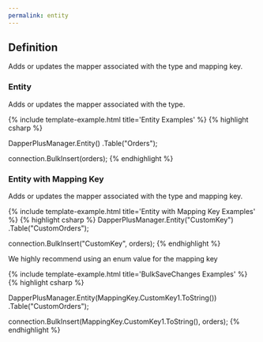 ```yaml
---
permalink: entity
---
```


## Definition

Adds or updates the mapper associated with the type and mapping key.

### Entity

Adds or updates the mapper associated with the type.

{% include template-example.html title='Entity Examples' %} 
{% highlight csharp %}

DapperPlusManager.Entity<Order>()
                 .Table("Orders");

connection.BulkInsert(orders);
{% endhighlight %}

### Entity with Mapping Key

Adds or updates the mapper associated with the type and mapping key.

{% include template-example.html title='Entity with Mapping Key Examples' %} 
{% highlight csharp %}
DapperPlusManager.Entity<Order>("CustomKey")
                 .Table("CustomOrders");

connection.BulkInsert("CustomKey", orders);
{% endhighlight %}

We highly recommend using an enum value for the mapping key

{% include template-example.html title='BulkSaveChanges Examples' %} 
{% highlight csharp %}

DapperPlusManager.Entity<Order>(MappingKey.CustomKey1.ToString())
                 .Table("CustomOrders");

connection.BulkInsert(MappingKey.CustomKey1.ToString(), orders);
{% endhighlight %}
